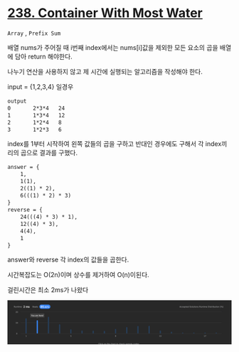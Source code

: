 # [238. Container With Most Water](https://leetcode.com/problems/container-with-most-water/)

```Array``` , ```Prefix Sum```

배열 nums가 주어질 때 i번째 index에서는 nums[i]값을 제외한 모든 요소의 곱을 배열에 담아 return 해야한다.

나누기 연산을 사용하지 않고 제 시간에 실행되는 알고리즘을 작성해야 한다.

input = {1,2,3,4} 일경우
```text
output
0       2*3*4   24
1       1*3*4   12
2       1*2*4   8
3       1*2*3   6
```

index를 1부터 시작하여 왼쪽 값들의 곱을 구하고
반대인 경우에도 구해서 각 index끼리의 곱으로 결과를 구했다.

```
answer = {
    1,
    1(1),
    2((1) * 2),
    6(((1) * 2) * 3)
}
reverse = {
    24(((4) * 3) * 1),
    12((4) * 3),
    4(4),
    1
}
```

answer와 reverse 각 index의 값들을 곱한다.

시간복잡도는 O(2n)이며 상수를 제거하여 O(n)이된다.

걸린시간은 최소 2ms가 나왔다

![image1](image1.png)